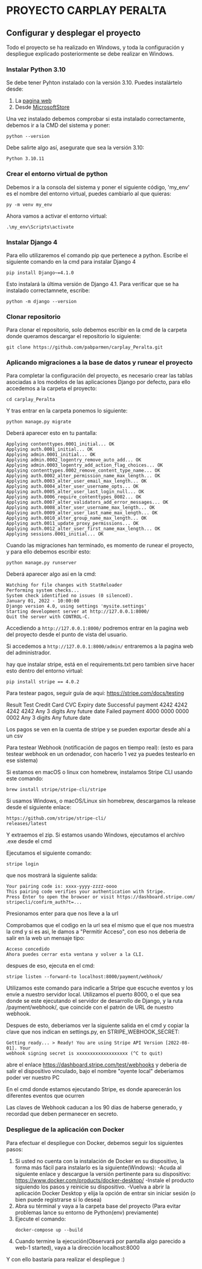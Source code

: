 # PROYECTO CARPLAY PERALTA

<h2> Configurar y desplegar el proyecto </h2>
Todo el proyecto se ha realizado en Windows, y toda la configuración y despliegue explicado posteriormente se debe realizar en Windows. 

### Instalar Python 3.10

Se debe tener Pyhton instalado con la versión 3.10. Puedes instalártelo desde:
1. La [pagina web](https://www.python.org/downloads/windows/)
2. Desde [MicrosoftStore](https://www.microsoft.com/store/productId/9PJPW5LDXLZ5?ocid=pdpshare)

Una vez instalado debemos comprobar si esta instalado correctamente, debemos ir a la CMD del sistema y poner:
```
python --version
```

Debe salirte algo así, asegurate que sea la versión 3.10:
```
Python 3.10.11  
```

### Crear el entorno virtual de python

Debemos ir a la consola del sistema y poner el siguiente código, 'my_env' es el nombre del entorno virtual, puedes cambiarlo al que quieras:
```
py -m venv my_env
```

Ahora vamos a activar el entorno virtual:
```
.\my_env\Scripts\activate
```

### Instalar Django 4 

Para ello utilizaremos el comando pip que pertenece a python. Escribe el siguiente comando en la cmd para instalar Django 4
```
pip install Django~=4.1.0
```

Esto instalará la última versión de Django 4.1. Para verificar que se ha instalado correctamnete, escribe:
```
python -m django --version
```

### Clonar repositorio 

Para clonar el repositorio, solo debemos escribir en la cmd de la carpeta donde queramos descargar el repositorio lo siguiente:
```
git clone https://github.com/pabparmen/carplay_Peralta.git
```

### Aplicando migraciones a la base de datos y runear el proyecto

Para completar la configuración del proyecto, es necesario crear las tablas asociadas a los modelos de las aplicaciones Django por defecto, para ello accedemos a la carpeta el proyecto:
```
cd carplay_Peralta
```

Y tras entrar en la carpeta ponemos lo siguiente: 
```
python manage.py migrate
```

Deberá aparecer esto en tu pantalla:  
```  
Applying contenttypes.0001_initial... OK
Applying auth.0001_initial... OK
Applying admin.0001_initial... OK
Applying admin.0002_logentry_remove_auto_add... OK
Applying admin.0003_logentry_add_action_flag_choices... OK
Applying contenttypes.0002_remove_content_type_name... OK
Applying auth.0002_alter_permission_name_max_length... OK
Applying auth.0003_alter_user_email_max_length... OK
Applying auth.0004_alter_user_username_opts... OK
Applying auth.0005_alter_user_last_login_null... OK
Applying auth.0006_require_contenttypes_0002... OK
Applying auth.0007_alter_validators_add_error_messages... OK
Applying auth.0008_alter_user_username_max_length... OK
Applying auth.0009_alter_user_last_name_max_length... OK
Applying auth.0010_alter_group_name_max_length... OK
Applying auth.0011_update_proxy_permissions... OK
Applying auth.0012_alter_user_first_name_max_length... OK
Applying sessions.0001_initial... OK
```
Cuando las migraciones han terminado, es momento de runear el proyecto, y para ello debemos escribir esto:
```
python manage.py runserver
```

Deberá aparecer algo asi en la cmd:
```
Watching for file changes with StatReloader
Performing system checks...
System check identified no issues (0 silenced).
January 01, 2022 - 10:00:00
Django version 4.0, using settings 'mysite.settings'
Starting development server at http://127.0.0.1:8000/
Quit the server with CONTROL-C.
```

Accediendo a `http://127.0.0.1:8000/` podremos entrar en la pagina web del proyecto desde el punto de vista del usuario.

Si accedemos a `http://127.0.0.1:8000/admin/` entraremos a la pagina web del administrador. 

hay que instalar stripe, está en el requirements.txt pero tambien sirve hacer esto dentro del entorno virtual:
```
pip install stripe == 4.0.2
```

Para testear pagos, seguir guía de aqui:
https://stripe.com/docs/testing

Result Test Credit Card CVC Expiry date
Successful payment 4242 4242 4242 4242 Any 3 digits Any future date
Failed payment 4000 0000 0000 0002 Any 3 digits Any future date

Los pagos se ven en la cuenta de stripe y se pueden exportar desde ahí a un csv


Para testear Webhook (notificación de pagos en tiempo real): 
(esto es para testear webhook en un ordenador, con hacerlo 1 vez ya puedes testearlo en ese sistema)

Si estamos en macOS o linux con homebrew, instalamos Stripe CLI usando este comando:
```
brew install stripe/stripe-cli/stripe
```

Si usamos Windows, o macOS/Linux sin homebrew, descargamos la release desde el siguiente enlace:
```
https://github.com/stripe/stripe-cli/
releases/latest
```
Y extraemos el zip. Si estamos usando Windows, ejecutamos el archivo .exe desde el cmd

Ejecutamos el siguiente comando:
```
stripe login
```
que nos mostrará la siguiente salida:
```
Your pairing code is: xxxx-yyyy-zzzz-oooo
This pairing code verifies your authentication with Stripe.
Press Enter to open the browser or visit https://dashboard.stripe.com/
stripecli/confirm_auth?t=...
```
Presionamos enter para que nos lleve a la url

Comprobamos que el codigo en la url sea el mismo que el que nos muestra la cmd y si es asi, le damos a "Permitir Acceso", con eso nos deberia de salir en la web un mensaje tipo:
```
Acceso concedido
Ahora puedes cerrar esta ventana y volver a la CLI.
```
despues de eso, ejecuta en el cmd:
```
stripe listen --forward-to localhost:8000/payment/webhook/
```
Utilizamos este comando para indicarle a Stripe que escuche eventos y los envíe a nuestro servidor local. Utilizamos el puerto 8000, o el que sea donde se este ejecutando el servidor de desarrollo de Django, y la ruta /payment/webhook/, que coincide con el patrón de URL de nuestro webhook.

Despues de esto, deberiamos ver la siguiente salida en el cmd y copiar la clave que nos indican en settings.py, en STRIPE_WEBHOOK_SECRET:
```
Getting ready... > Ready! You are using Stripe API Version [2022-08-01]. Your 
webhook signing secret is xxxxxxxxxxxxxxxxxxx (^C to quit)
```
abre el enlace https://dashboard.stripe.com/test/webhooks y deberia de salir el dispositivo vinculado, bajo el nombre "oyente local" deberiamos poder ver nuestro PC

En el cmd donde estamos ejecutando Stripe, es donde aparecerán los diferentes eventos que ocurren

Las claves de Webhook caducan a los 90 dias de haberse generado, y recordad que deben permanecer en secreto.


### Despliegue de la aplicación con Docker

Para efectuar el despliegue con Docker, debemos seguir los siguientes pasos:

  1. Si usted no cuenta con la instalación de Docker en su dispositivo, la forma más fácil para instalarlo es la siguiente(Windows):
    -Acuda al siguiente enlace y descargue la versión pertinente para su dispositivo: https://www.docker.com/products/docker-desktop/
    -Instale el producto siguiendo los pasos y reinicie su dispositivo.
    -Vuelva a abrir la aplicación Docker Desktop y elija la opción de entrar sin iniciar sesión (o bien puede registrarse si lo desea)
  2. Abra su términal y vaya a la carpeta base del proyecto (Para evitar problemas lance su entorno de Python(env) previamente)
  3. Ejecute el comando:
     ```
     docker-compose up --build
     ```
  4. Cuando termine la ejecución(Observará por pantalla algo parecido a web-1 started), vaya a la dirección localhost:8000

Y con ello bastaría para realizar el despliegue :)
     
